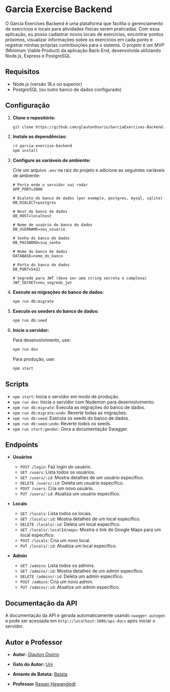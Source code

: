 # Garcia Exercise Backend

O Garcia Exercises Backend é uma plataforma que facilita o gerenciamento de exercícios e locais para atividades físicas serem praticadas. Com essa aplicação, eu posso cadastrar novos locais de exercícios, encontrar pontos próximos, visualizar informações sobre os exercícios em cada ponto e registrar minhas próprias contribuições para o sistema. O projeto é um MVP (Minimum Viable Product) da aplicação Back-End, desenvolvida utilizando Node.js, Express e PostgreSQL

## Requisitos

- Node.js (versão 18.x ou superior)
- PostgreSQL (ou outro banco de dados configurado)

## Configuração

1. **Clone o repositório:**

   ```bash
   git clone https://github.com/glautonOsorio/GarciaExercises-Backend.git
   ```

2. **Instale as dependências:**

   ```bash
   cd garcia-exercise-backend
   npm install
   ```

3. **Configure as variáveis de ambiente:**

   Crie um arquivo `.env` na raiz do projeto e adicione as seguintes variáveis de ambiente:

   ```env
   # Porta onde o servidor vai rodar
   APP_PORT=3000

   # Dialeto do banco de dados (por exemplo, postgres, mysql, sqlite)
   DB_DIALECT=postgres

   # Host do banco de dados
   DB_HOST=localhost

   # Nome de usuário do banco de dados
   DB_USERNAME=seu_usuario

   # Senha do banco de dados
   DB_PASSWORD=sua_senha

   # Nome do banco de dados
   DATABASE=nome_do_banco

   # Porta do banco de dados
   DB_PORT=5432

   # Segredo para JWT (deve ser uma string secreta e complexa)
   JWT_SECRET=seu_segredo_jwt
   ```

4. **Execute as migrações do banco de dados:**

   ```bash
   npm run db:migrate
   ```

5. **Execute os seeders do banco de dados:**

   ```bash
   npm run db:seed
   ```

6. **Inicie o servidor:**

   Para desenvolvimento, use:

   ```bash
   npm run dev
   ```

   Para produção, use:

   ```bash
   npm start
   ```

## Scripts

- `npm start`: Inicia o servidor em modo de produção.
- `npm run dev`: Inicia o servidor com Nodemon para desenvolvimento.
- `npm run db:migrate`: Executa as migrações do banco de dados.
- `npm run db:migrate:undo`: Reverte todas as migrações.
- `npm run db:seed`: Executa os seeds do banco de dados.
- `npm run db:seed:undo`: Reverte todos os seeds.
- `npm run start:gendoc`: Gera a documentação Swagger.

## Endpoints

- **Usuários**

  - `POST /login`: Faz login do usuário.
  - `GET /users`: Lista todos os usuários.
  - `GET /users/:id`: Mostra detalhes de um usuário específico.
  - `DELETE /users/:id`: Deleta um usuário específico.
  - `POST /users`: Cria um novo usuário.
  - `PUT /users/:id`: Atualiza um usuário específico.

- **Locais**

  - `GET /locals`: Lista todos os locais.
  - `GET /locals/:id`: Mostra detalhes de um local específico.
  - `DELETE /locals/:id`: Deleta um local específico.
  - `GET /locals/:localId/maps`: Mostra o link do Google Maps para um local específico.
  - `POST /locals`: Cria um novo local.
  - `PUT /locals/:id`: Atualiza um local específico.

- **Admin**
  - `GET /admins`: Lista todos os admins.
  - `GET /admins/:id`: Mostra detalhes de um admin específico.
  - `DELETE /admins/:id`: Deleta um admin específico.
  - `POST /admins`: Cria um novo admin.
  - `PUT /admins/:id`: Atualiza um admin específico.

## Documentação da API

A documentação da API é gerada automaticamente usando `swagger-autogen` e pode ser acessada em `http://localhost:3000/api-docs` após iniciar o servidor.

## Autor e Professor

- **Autor:** [Glauton Osório](https://github.com/glautonOsorio)

- **Gato do Autor:** [Uni](https://github.com/glautonOsorio)
- **Amante de Batata:** [Batata](https://github.com/glautonOsorio)

- **Professor**
  [Rawan Hawangledt](https://github.com/Hawangledt)
